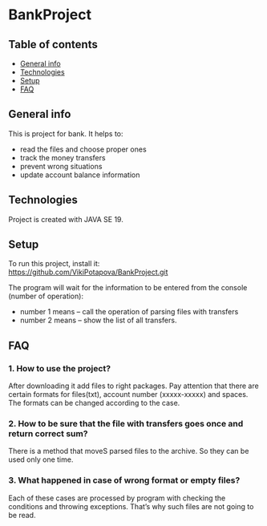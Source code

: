 # BankProject
## Table of contents
* [General info](#general-info)
* [Technologies](#technologies)
* [Setup](#setup)
* [FAQ](#FAQ)


## General info

This is project for bank. It helps to:
* read the files and choose proper ones
* track the money transfers
* prevent wrong situations
* update account balance information
	
## Technologies

Project is created with JAVA SE 19.
	
## Setup

To run this project, install it: https://github.com/VikiPotapova/BankProject.git

The program will wait for the information to be entered from the console (number of operation):
* number 1 means – call the operation of parsing files with transfers
* number 2 means – show the list of all transfers.

## FAQ

### 1. How to use the project?

After downloading it add files to right packages. Pay attention that there are certain formats for files(txt), account number (xxxxx-xxxxx) and spaces. The formats can be changed according to the case.

### 2. How to be sure that the file with transfers goes once and return correct sum?

There is a method that moveS parsed files to the archive. So they can be used only one time.

### 3. What happened in case of wrong format or empty files?

Each of these cases are processed by program with checking the conditions and throwing exceptions. That’s why such files are not going to be read.
